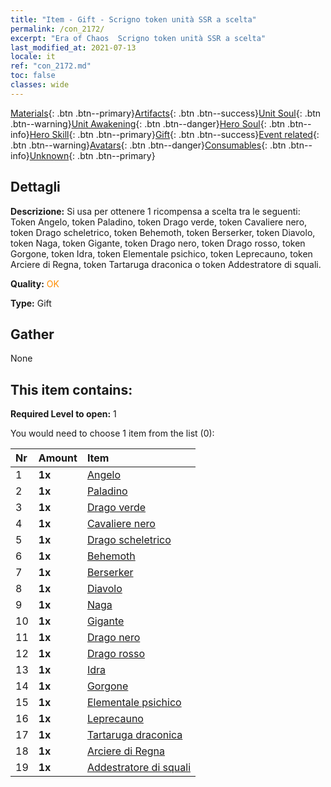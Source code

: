 ```yaml
---
title: "Item - Gift - Scrigno token unità SSR a scelta"
permalink: /con_2172/
excerpt: "Era of Chaos  Scrigno token unità SSR a scelta"
last_modified_at: 2021-07-13
locale: it
ref: "con_2172.md"
toc: false
classes: wide
---
```

 [Materials](/ItemsIT/){: .btn .btn--primary}[Artifacts](/ItemsIT/Artifacts/){: .btn .btn--success}[Unit Soul](/ItemsIT/UnitSoul/){: .btn .btn--warning}[Unit Awakening](/ItemsIT/UnitAwakening/){: .btn .btn--danger}[Hero Soul](/ItemsIT/HeroSoul/){: .btn .btn--info}[Hero Skill](/ItemsIT/HeroSkill/){: .btn .btn--primary}[Gift](/ItemsIT/Gift/){: .btn .btn--success}[Event related](/ItemsIT/Events/){: .btn .btn--warning}[Avatars](/ItemsIT/Avatars/){: .btn .btn--danger}[Consumables](/ItemsIT/Consumables/){: .btn .btn--info}[Unknown](/ItemsIT/Unknown/){: .btn .btn--primary}

## Dettagli
 **Descrizione:** Si usa per ottenere 1 ricompensa a scelta tra le seguenti: Token Angelo, token Paladino, token Drago verde, token Cavaliere nero, token Drago scheletrico, token Behemoth, token Berserker, token Diavolo, token Naga, token Gigante, token Drago nero, token Drago rosso, token Gorgone, token Idra, token Elementale psichico, token Leprecauno, token Arciere di Regna, token Tartaruga draconica o token Addestratore di squali.

 **Quality:** <span style="color: #FF8C00">OK</span>

 **Type:** Gift

## Gather

  None

## This item contains:

 **Required Level to open:** 1

 You would need to choose 1 item from the list (0):

  | Nr | Amount |     Item    |
  |:---|:-------|:------------|
  | 1 |  **1x** | [Angelo](/ItemsIT/unt_196/) |  | 
  | 2 |  **1x** | [Paladino](/ItemsIT/unt_197/) |  | 
  | 3 |  **1x** | [Drago verde](/ItemsIT/unt_205/) |  | 
  | 4 |  **1x** | [Cavaliere nero](/ItemsIT/unt_213/) |  | 
  | 5 |  **1x** | [Drago scheletrico](/ItemsIT/unt_214/) |  | 
  | 6 |  **1x** | [Behemoth](/ItemsIT/unt_223/) |  | 
  | 7 |  **1x** | [Berserker](/ItemsIT/unt_224/) |  | 
  | 8 |  **1x** | [Diavolo](/ItemsIT/unt_232/) |  | 
  | 9 |  **1x** | [Naga](/ItemsIT/unt_240/) |  | 
  | 10 |  **1x** | [Gigante](/ItemsIT/unt_241/) |  | 
  | 11 |  **1x** | [Drago nero](/ItemsIT/unt_250/) |  | 
  | 12 |  **1x** | [Drago rosso](/ItemsIT/unt_251/) |  | 
  | 13 |  **1x** | [Idra](/ItemsIT/unt_259/) |  | 
  | 14 |  **1x** | [Gorgone](/ItemsIT/unt_257/) |  | 
  | 15 |  **1x** | [Elementale psichico](/ItemsIT/unt_267/) |  | 
  | 16 |  **1x** | [Leprecauno](/ItemsIT/unt_270/) |  | 
  | 17 |  **1x** | [Tartaruga draconica](/ItemsIT/unt_278/) |  | 
  | 18 |  **1x** | [Arciere di Regna](/ItemsIT/unt_274/) |  | 
  | 19 |  **1x** | [Addestratore di squali](/ItemsIT/unt_281/) |  | 
